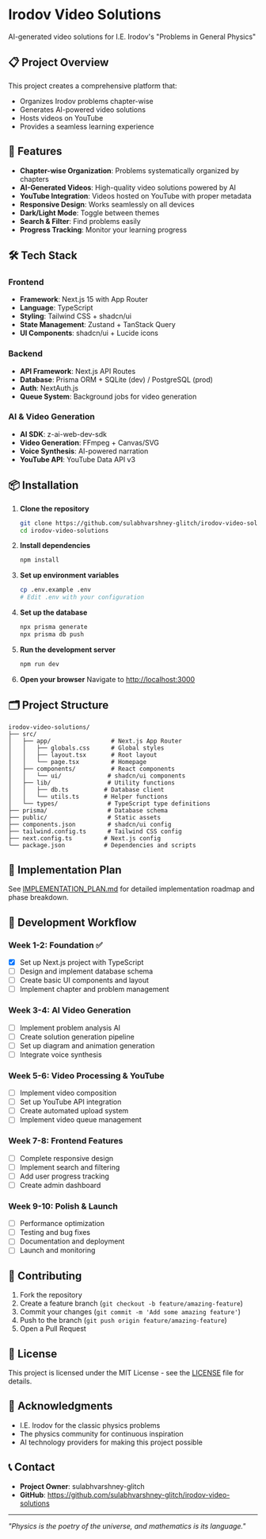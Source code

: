 # Irodov Video Solutions

AI-generated video solutions for I.E. Irodov's "Problems in General Physics"

## 📋 Project Overview

This project creates a comprehensive platform that:
- Organizes Irodov problems chapter-wise
- Generates AI-powered video solutions
- Hosts videos on YouTube
- Provides a seamless learning experience

## 🚀 Features

- **Chapter-wise Organization**: Problems systematically organized by chapters
- **AI-Generated Videos**: High-quality video solutions powered by AI
- **YouTube Integration**: Videos hosted on YouTube with proper metadata
- **Responsive Design**: Works seamlessly on all devices
- **Dark/Light Mode**: Toggle between themes
- **Search & Filter**: Find problems easily
- **Progress Tracking**: Monitor your learning progress

## 🛠️ Tech Stack

### Frontend
- **Framework**: Next.js 15 with App Router
- **Language**: TypeScript
- **Styling**: Tailwind CSS + shadcn/ui
- **State Management**: Zustand + TanStack Query
- **UI Components**: shadcn/ui + Lucide icons

### Backend
- **API Framework**: Next.js API Routes
- **Database**: Prisma ORM + SQLite (dev) / PostgreSQL (prod)
- **Auth**: NextAuth.js
- **Queue System**: Background jobs for video generation

### AI & Video Generation
- **AI SDK**: z-ai-web-dev-sdk
- **Video Generation**: FFmpeg + Canvas/SVG
- **Voice Synthesis**: AI-powered narration
- **YouTube API**: YouTube Data API v3

## 📦 Installation

1. **Clone the repository**
   ```bash
   git clone https://github.com/sulabhvarshney-glitch/irodov-video-solutions.git
   cd irodov-video-solutions
   ```

2. **Install dependencies**
   ```bash
   npm install
   ```

3. **Set up environment variables**
   ```bash
   cp .env.example .env
   # Edit .env with your configuration
   ```

4. **Set up the database**
   ```bash
   npx prisma generate
   npx prisma db push
   ```

5. **Run the development server**
   ```bash
   npm run dev
   ```

6. **Open your browser**
   Navigate to [http://localhost:3000](http://localhost:3000)

## 🗂️ Project Structure

```
irodov-video-solutions/
├── src/
│   ├── app/                 # Next.js App Router
│   │   ├── globals.css      # Global styles
│   │   ├── layout.tsx       # Root layout
│   │   └── page.tsx         # Homepage
│   ├── components/          # React components
│   │   └── ui/             # shadcn/ui components
│   ├── lib/                # Utility functions
│   │   ├── db.ts          # Database client
│   │   └── utils.ts       # Helper functions
│   └── types/              # TypeScript type definitions
├── prisma/                 # Database schema
├── public/                 # Static assets
├── components.json         # shadcn/ui config
├── tailwind.config.ts      # Tailwind CSS config
├── next.config.ts         # Next.js config
└── package.json           # Dependencies and scripts
```

## 📝 Implementation Plan

See [IMPLEMENTATION_PLAN.md](./IMPLEMENTATION_PLAN.md) for detailed implementation roadmap and phase breakdown.

## 🎯 Development Workflow

### Week 1-2: Foundation ✅
- [x] Set up Next.js project with TypeScript
- [ ] Design and implement database schema
- [ ] Create basic UI components and layout
- [ ] Implement chapter and problem management

### Week 3-4: AI Video Generation
- [ ] Implement problem analysis AI
- [ ] Create solution generation pipeline
- [ ] Set up diagram and animation generation
- [ ] Integrate voice synthesis

### Week 5-6: Video Processing & YouTube
- [ ] Implement video composition
- [ ] Set up YouTube API integration
- [ ] Create automated upload system
- [ ] Implement video queue management

### Week 7-8: Frontend Features
- [ ] Complete responsive design
- [ ] Implement search and filtering
- [ ] Add user progress tracking
- [ ] Create admin dashboard

### Week 9-10: Polish & Launch
- [ ] Performance optimization
- [ ] Testing and bug fixes
- [ ] Documentation and deployment
- [ ] Launch and monitoring

## 🤝 Contributing

1. Fork the repository
2. Create a feature branch (`git checkout -b feature/amazing-feature`)
3. Commit your changes (`git commit -m 'Add some amazing feature'`)
4. Push to the branch (`git push origin feature/amazing-feature`)
5. Open a Pull Request

## 📄 License

This project is licensed under the MIT License - see the [LICENSE](LICENSE) file for details.

## 🙏 Acknowledgments

- I.E. Irodov for the classic physics problems
- The physics community for continuous inspiration
- AI technology providers for making this project possible

## 📞 Contact

- **Project Owner**: sulabhvarshney-glitch
- **GitHub**: https://github.com/sulabhvarshney-glitch/irodov-video-solutions

---

*"Physics is the poetry of the universe, and mathematics is its language."*